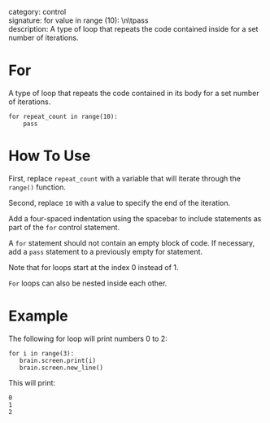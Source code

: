category: control  
signature: for value in range (10): \n\tpass  
description: A type of loop that repeats the code contained inside for a set number of iterations. 

# For

A type of loop that repeats the code contained in its body for a set number of iterations.

```don
for repeat_count in range(10):
    pass
```

# How To Use

First, replace `repeat_count` with a variable that will iterate through the `range()` function.

Second, replace `10` with a value to specify the end of the iteration.

Add a four-spaced indentation using the spacebar to include statements as part of the `for` control statement.

A `for` statement should not contain an empty block of code. If necessary, add a `pass` statement to a previously empty for statement.

Note that for loops start at the index 0 instead of 1.

`For` loops can also be nested inside each other.

# Example
The following for loop will print numbers 0 to 2:

```don
for i in range(3):
   brain.screen.print(i)
   brain.screen.new_line()
```
   
This will print:

```
0
1
2
```

<advanced>
</advanced>
